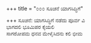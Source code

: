 +++
title = "೦೦೦ ಸೂಚನೆ ಯಾಗಸಿದ್ಧಿಗೆ"

+++
ಸೂಚನೆ: ಯಾಗಸಿದ್ಧಿಗೆ ನಡೆದು ಪೂರ್ವ ವಿ  
ಭಾಗದಲಿ ಭೂಮಿಪರ ಕೈಯಲಿ  
ಸಾಗರೋಪಮ ಧನವ ಮೇಳೈಸಿದನು ಕಲಿ ಭೀಮ